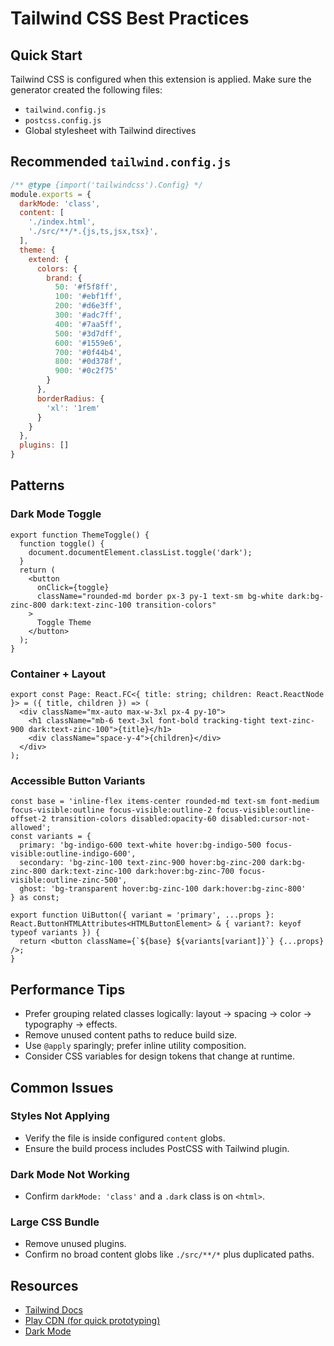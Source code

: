 # Tailwind CSS Best Practices

## Quick Start

Tailwind CSS is configured when this extension is applied. Make sure the generator created the following files:

- `tailwind.config.js`
- `postcss.config.js`
- Global stylesheet with Tailwind directives

## Recommended `tailwind.config.js`

```js
/** @type {import('tailwindcss').Config} */
module.exports = {
  darkMode: 'class',
  content: [
    './index.html',
    './src/**/*.{js,ts,jsx,tsx}',
  ],
  theme: {
    extend: {
      colors: {
        brand: {
          50: '#f5f8ff',
          100: '#ebf1ff',
          200: '#d6e3ff',
          300: '#adc7ff',
          400: '#7aa5ff',
          500: '#3d7dff',
          600: '#1559e6',
          700: '#0f44b4',
          800: '#0d378f',
          900: '#0c2f75'
        }
      },
      borderRadius: {
        'xl': '1rem'
      }
    }
  },
  plugins: []
}
```

## Patterns

### Dark Mode Toggle

```tsx
export function ThemeToggle() {
  function toggle() {
    document.documentElement.classList.toggle('dark');
  }
  return (
    <button
      onClick={toggle}
      className="rounded-md border px-3 py-1 text-sm bg-white dark:bg-zinc-800 dark:text-zinc-100 transition-colors"
    >
      Toggle Theme
    </button>
  );
}
```

### Container + Layout

```tsx
export const Page: React.FC<{ title: string; children: React.ReactNode }> = ({ title, children }) => (
  <div className="mx-auto max-w-3xl px-4 py-10">
    <h1 className="mb-6 text-3xl font-bold tracking-tight text-zinc-900 dark:text-zinc-100">{title}</h1>
    <div className="space-y-4">{children}</div>
  </div>
);
```

### Accessible Button Variants

```tsx
const base = 'inline-flex items-center rounded-md text-sm font-medium focus-visible:outline focus-visible:outline-2 focus-visible:outline-offset-2 transition-colors disabled:opacity-60 disabled:cursor-not-allowed';
const variants = {
  primary: 'bg-indigo-600 text-white hover:bg-indigo-500 focus-visible:outline-indigo-600',
  secondary: 'bg-zinc-100 text-zinc-900 hover:bg-zinc-200 dark:bg-zinc-800 dark:text-zinc-100 dark:hover:bg-zinc-700 focus-visible:outline-zinc-500',
  ghost: 'bg-transparent hover:bg-zinc-100 dark:hover:bg-zinc-800'
} as const;

export function UiButton({ variant = 'primary', ...props }: React.ButtonHTMLAttributes<HTMLButtonElement> & { variant?: keyof typeof variants }) {
  return <button className={`${base} ${variants[variant]}`} {...props} />;
}
```

## Performance Tips

- Prefer grouping related classes logically: layout -> spacing -> color -> typography -> effects.
- Remove unused content paths to reduce build size.
- Use `@apply` sparingly; prefer inline utility composition.
- Consider CSS variables for design tokens that change at runtime.

## Common Issues

### Styles Not Applying

- Verify the file is inside configured `content` globs.
- Ensure the build process includes PostCSS with Tailwind plugin.

### Dark Mode Not Working

- Confirm `darkMode: 'class'` and a `.dark` class is on `<html>`.

### Large CSS Bundle

- Remove unused plugins.
- Confirm no broad content globs like `./src/**/*` plus duplicated paths.

## Resources

- [Tailwind Docs](https://tailwindcss.com/docs)
- [Play CDN (for quick prototyping)](https://tailwindcss.com/docs/installation/play-cdn)
- [Dark Mode](https://tailwindcss.com/docs/dark-mode)
